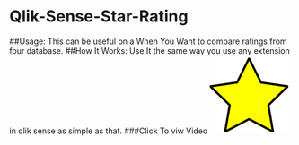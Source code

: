 # Qlik-Sense-Star-Rating
##Usage:
This can be useful on a When You Want to compare ratings from four database.
##How It Works:
Use It the same way you use any extension in qlik sense as simple as that.
###Click To viw Video
[![RatingChart](./star.png)](https://www.youtube.com/embed/FKhLFz_kA_I "Click to Watch!")
